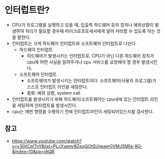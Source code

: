 # 인터럽트란?
* CPU가 프로그램을 실행하고 있을 때, 입출력 하드웨어 등의 장치나 예외상황이 발생하여 처리가 필요할 경우에 마이크로프로세서에게 알려 처리할 수 있도록 하는 것을 말한다.
* 인터럽트는 크게 하드웨어 인터럽트와 소프트웨어 인터럽트로 나뉜다.
    * 하드웨어 인터럽트
        * 하드웨어가 발생시키는 인터럽트로, CPU가 아닌 다른 하드웨어 장치가 cpu에 어떤 사실을 알려주거나 cpu 서비스를 요청해야 할 경우 발생시킨다.
    * 소프트웨어 인터럽트
        * 소프트웨어가 발생시키는 인터럽트이다. 소프트웨어(사용자 프로그램)가 스스로 인터럽트 라인을 세팅한다.
        * 종류: 예외 상황, system call
* 인터럽트를 발생시키기 위해 하드웨어/소프트웨어는 cpu내에 있는 인터럽트 라인을 세팅하여 인터럽트를 발생시킨다.
* cpu는 매번 명령을 수행하기 전에 인터럽트라인이 세팅되어있는지를 검사한다.

## 참고
- https://www.youtube.com/watch?v=v30ilCpITnY&list=PLcXyemr8ZeoQOtSUjwaer0VMJSMfa-9G-&index=10&pp=iAQB
